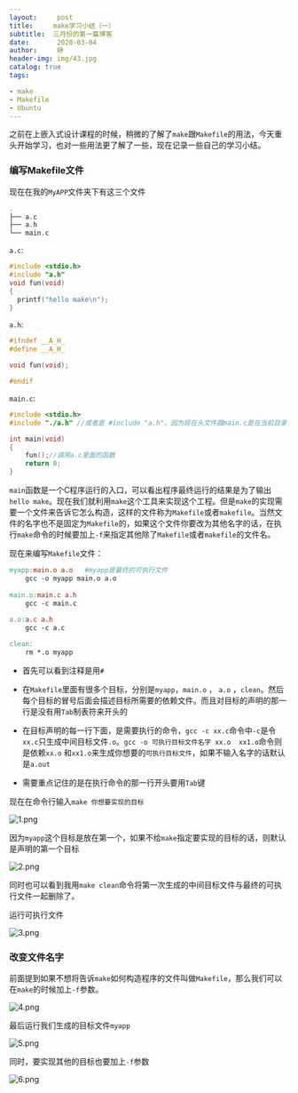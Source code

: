 ```yaml
---
layout:     post   				    
title:     make学习小结（一）			
subtitle:  三月份的第一篇博客
date:       2020-03-04				
author:     婷                              
header-img: img/43.jpg 	
catalog: true 						
tags:								

- make
- Makefile
- Ubuntu
---
```










之前在上嵌入式设计课程的时候，稍微的了解了`make`跟`Makefile`的用法，今天重头开始学习，也对一些用法更了解了一些，现在记录一些自己的学习小结。

### 编写Makefile文件

现在在我的`MyAPP`文件夹下有这三个文件

```c
.
├── a.c
├── a.h
└── main.c
```

`a.c`:

```c
#include <stdio.h>
#include "a.h"
void fun(void)
{
  printf("hello make\n");
}
```

`a.h`:

```c
#ifndef __A_H_
#define __A_H_

void fun(void);

#endif
```

`main.c`:

```c
#include <stdio.h>
#include "./a.h" //或者是 #include "a.h"，因为现在头文件跟main.c是在当前目录下

int main(void)
{
	fun();//调用a.c里面的函数
	return 0;
}
```

`main`函数是一个C程序运行的入口，可以看出程序最终运行的结果是为了输出`hello make`。现在我们就利用`make`这个工具来实现这个工程。但是`make`的实现需要一个文件来告诉它怎么构造，这样的文件称为`Makefile`或者`makefile`。当然文件的名字也不是固定为`Makefile`的，如果这个文件你要改为其他名字的话，在执行`make`命令的时候要加上`-f`来指定其他除了`Makefile`或者`makefile`的文件名。

现在来编写`Makefile`文件：

```makefile
myapp:main.o a.o   #myapp是最终的可执行文件
	gcc -o myapp main.o a.o
	
main.o:main.c a.h
	gcc -c main.c
	
a.o:a.c a.h
	gcc -c a.c

clean:
	rm *.o myapp
```

- 首先可以看到注释是用`#`

- 在`Makefile`里面有很多个目标，分别是`myapp`，`main.o` ， `a.o`   ，`clean`。然后每个目标的冒号后面会描述目标所需要的依赖文件。而且对目标的声明的那一行是没有用`Tab`制表符来开头的

- 在目标声明的每一行下面，是需要执行的命令，`gcc -c xx.c`命令中`-c`是令`xx.c`只生成中间目标文件`.o`。`gcc -o 可执行目标文件名字 xx.o  xx1.o`命令则是依赖`xx.o` 和`xx1.o`来生成你想要的`可执行目标文件`，如果不输入名字的话默认是`a.out`

- 需要重点记住的是在执行命令的那一行开头要用`Tab`键

  

现在在命令行输入`make 你想要实现的目标   `

![1.png](https://i.loli.net/2020/03/04/ZOEplQ54sWJrHdz.png)

因为`myapp`这个目标是放在第一个，如果不给`make`指定要实现的目标的话，则默认是声明的第一个目标

![2.png](https://i.loli.net/2020/03/04/1gDRKAOaC7j8FGd.png)

同时也可以看到我用`make clean`命令将第一次生成的中间目标文件与最终的可执行文件一起删除了。

运行可执行文件

![3.png](https://i.loli.net/2020/03/04/ojlYXBNzU6qI1KW.png)



### 改变文件名字

前面提到如果不想将告诉`make`如何构造程序的文件叫做`Makefile`，那么我们可以在`make`的时候加上`-f`参数。

![4.png](https://i.loli.net/2020/03/04/G2yBDvhfVSRq7t1.png)

最后运行我们生成的目标文件`myapp`

![5.png](https://i.loli.net/2020/03/04/Ler3d7FN6R5zMCY.png)

同时，要实现其他的目标也要加上`-f`参数

![6.png](https://i.loli.net/2020/03/04/6T7gUKpGiOnMkER.png)







